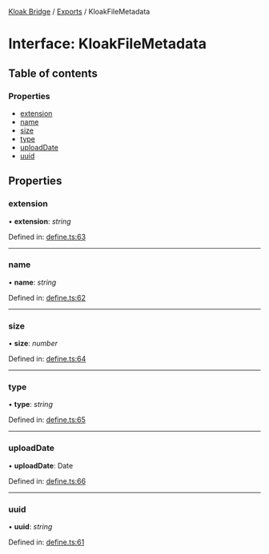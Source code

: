 [Kloak Bridge](../README.md) / [Exports](../modules.md) / KloakFileMetadata

# Interface: KloakFileMetadata

## Table of contents

### Properties

- [extension](kloakfilemetadata.md#extension)
- [name](kloakfilemetadata.md#name)
- [size](kloakfilemetadata.md#size)
- [type](kloakfilemetadata.md#type)
- [uploadDate](kloakfilemetadata.md#uploaddate)
- [uuid](kloakfilemetadata.md#uuid)

## Properties

### extension

• **extension**: *string*

Defined in: [define.ts:63](https://github.com/CoNET-project/kloak-bridge/blob/fe47ec7/src/define.ts#L63)

___

### name

• **name**: *string*

Defined in: [define.ts:62](https://github.com/CoNET-project/kloak-bridge/blob/fe47ec7/src/define.ts#L62)

___

### size

• **size**: *number*

Defined in: [define.ts:64](https://github.com/CoNET-project/kloak-bridge/blob/fe47ec7/src/define.ts#L64)

___

### type

• **type**: *string*

Defined in: [define.ts:65](https://github.com/CoNET-project/kloak-bridge/blob/fe47ec7/src/define.ts#L65)

___

### uploadDate

• **uploadDate**: Date

Defined in: [define.ts:66](https://github.com/CoNET-project/kloak-bridge/blob/fe47ec7/src/define.ts#L66)

___

### uuid

• **uuid**: *string*

Defined in: [define.ts:61](https://github.com/CoNET-project/kloak-bridge/blob/fe47ec7/src/define.ts#L61)
